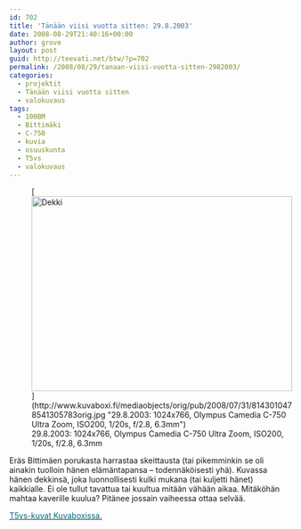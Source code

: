 ```yaml
---
id: 702
title: 'Tänään viisi vuotta sitten: 29.8.2003'
date: 2008-08-29T21:40:16+00:00
author: grove
layout: post
guid: http://teevati.net/btw/?p=702
permalink: /2008/08/29/tanaan-viisi-vuotta-sitten-2982003/
categories:
  - projektit
  - Tänään viisi vuotta sitten
  - valokuvaus
tags:
  - 100BM
  - Bittimäki
  - C-750
  - kuvia
  - osuuskunta
  - T5vs
  - valokuvaus
---
```

<figure style="width: 468px" class="wp-caption aligncenter">[<img title="Dekki" src="http://www.kuvaboxi.fi/mediaobjects/pub/2008/07/31/8143010478541305783web_0.jpg" alt="Dekki" width="468" height="350" />](http://www.kuvaboxi.fi/mediaobjects/orig/pub/2008/07/31/8143010478541305783orig.jpg "29.8.2003: 1024x766, Olympus Camedia C-750 Ultra Zoom, ISO200, 1/20s, f/2.8, 6.3mm")<figcaption class="wp-caption-text">29.8.2003: 1024x766, Olympus Camedia C-750 Ultra Zoom, ISO200, 1/20s, f/2.8, 6.3mm</figcaption></figure> 

Eräs Bittimäen porukasta harrastaa skeittausta (tai pikemminkin se oli ainakin tuolloin hänen elämäntapansa &#8211; todennäköisesti yhä). Kuvassa hänen dekkinsä, joka luonnollisesti kulki mukana (tai kuljetti hänet) kaikkialle. Ei ole tullut tavattua tai kuultua mitään vähään aikaa. Mitäköhän mahtaa kaverille kuulua? Pitänee jossain vaiheessa ottaa selvää.

[<span style="color: #006a80;">T5vs-kuvat Kuvaboxissa.</span>](http://www.kuvaboxi.fi/julkinen/29poj+taavetti-btw-t5vs.html "Kuvaboxi - BTW: T5vs (Taavetti)")